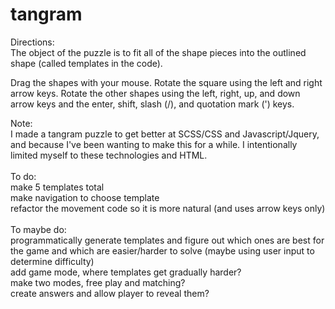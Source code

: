 # tangram

Directions:<br>
The object of the puzzle is to fit all of the shape pieces into the outlined shape (called templates in the code). 
<p>Drag the shapes with your mouse. Rotate the square using the left and right arrow keys. Rotate the other shapes using the left, right, up, and down arrow keys and the enter, shift, slash (/), and quotation mark (') keys. </p>


Note: <br>
I made a tangram puzzle to get better at SCSS/CSS and Javascript/Jquery, and because I've been wanting to make this for a while. I intentionally limited myself to these technologies and HTML. <br>
<br>
To do:
  <br>make 5 templates total
  <br>make navigation to choose template
  <br>refactor the movement code so it is more natural (and uses arrow keys only)
<br>
<br>
To maybe do:
  <br>programmatically generate templates and figure out which ones are best for the game and which are easier/harder to solve (maybe using user input to determine difficulty)
  <br>add game mode, where templates get gradually harder?
  <br>make two modes, free play and matching?
  <br>create answers and allow player to reveal them? 
 
